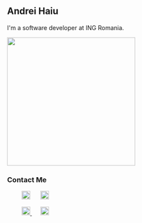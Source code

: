 ## Andrei Haiu

I'm a software developer at ING Romania.

<img src="https://scontent-otp1-1.xx.fbcdn.net/v/t1.0-9/118708304_3243436889066981_6302561596042241851_o.jpg?_nc_cat=105&cb=846ca55b-311e05c7&_nc_sid=09cbfe&_nc_eui2=AeHVSPhfiOMDAkD07tjCdxKMe_VjvN82N3p79WO83zY3eg0SCbFLqnU_gZarudENqCvfqd-5QbgNDU-Xz5BWiOAu&_nc_ohc=dMsHW0nZMUoAX_381cz&_nc_ht=scontent-otp1-1.xx&oh=9d588ba225677246463b05454e0c4e78&oe=5FB3F225" width=300px height=300px>

### Contact Me
- <img src="https://www.flaticon.com/svg/static/icons/svg/1384/1384005.svg" width=20px height=20px>
- <img src="https://www.flaticon.com/svg/static/icons/svg/1384/1384014.svg" width=20px height=20px>
<html>
    <body>
        <style>
          li {
            display:inline;
            padding: 10px;
          }
        </style>
        <ul class="access_list">
            <li>
              <a href="https://www.facebook.com/andrei.haiu/">
                <img src="https://www.flaticon.com/svg/static/icons/svg/1384/1384005.svg" width=20px height=20px>
              </a>
            </li>
            <li>
              <a href="https://www.linkedin.com/in/andrei-haiu/">
                <img src="https://www.flaticon.com/svg/static/icons/svg/1384/1384014.svg" width=20px height=20px>
              </a>
            </li>
        </ul>
    </body>
</html>

